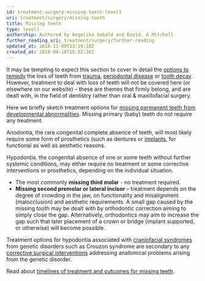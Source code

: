 ```yaml
---
id: treatment-surgery-missing-teeth-level1
uri: treatment/surgery/missing-teeth
title: Missing teeth
type: level1
authorship: Authored by Angelika Sebald and David. A Mitchell
further_reading_uri: treatment/surgery/further-reading
updated_at: 2018-11-09T13:19:18Z
created_at: 2018-08-18T15:52:36Z
---
```


<p>It may be tempting to expect this section to cover in detail
    the <a href="/treatment/restorative-dentistry">options to remedy</a>    the loss of teeth from <a href="/diagnosis/a-z/damage">trauma</a>,
    <a href="/help/oral-hygiene/periodontal-disease">periodontal disease</a>    or <a href="/help/oral-hygiene/decay">tooth decay</a>. However,
    treatment to deal with loss of teeth will not be covered
    here (or elsewhere on our website) – these are themes that
    firmly belong, and are dealt with, in the field of dentistry
    rather than oral &amp; maxillofacial surgery.</p>
<p>Here we briefly sketch treatment options for <a href="/diagnosis/a-z/missing-teeth">missing permanent teeth from developmental abnormalities</a>.
    Missing primary (baby) teeth do not require any treatment.</p>
<p>Anodontia, the rare congenital complete absence of teeth, will
    most likely require some form of prosthetics (such as dentures
    or <a href="/treatments/surgery/implants">implants</a>, for
    functional as well as aesthetic reasons.</p>
<p>Hypodontia, the congenital absence of one or some teeth without
    further systemic conditions, may either require no treatment
    or some corrective interventions or prosthetics, depending
    on the individual situation.</p>
<ul>
    <li>The most commonly <strong>missing third molar</strong> -
        no treatment required.</li>
    <li><strong>Missing second premolar or lateral incisor</strong>        – treatment depends on the degree of crowding in the
        jaw, on functionality and misalignment (malocclusion)
        and aesthetic requirements. A small gap caused by the
        missing tooth may be dealt with by orthodontic correction
        aiming to simply close the gap. Alternatively, orthodontics
        may aim to increase the gap such that later placement
        of a crown or bridge (implant supported, or otherwise)
        will become possible.</li>
</ul>
<p>Treatment options for hypodontia associated with <a href="/diagnosis/a-z/craniofacial-anomalies">craniofacial syndromes</a>    from genetic disorders such as Crouzon syndrome are secondary
    to any <a href="/treatment/surgery/craniofacial-anomalies">corrective surgical interventions</a>    addressing anatomical problems arising from the genetic disorder.</p>
<aside>
    <p>Read about <a href="/treatment/timelines/missing-teeth">timelines of treatment and outcomes for missing teeth</a>.</p>
</aside>

